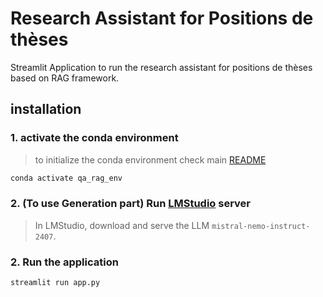 # Research Assistant for Positions de thèses

Streamlit Application to run the research assistant for positions de thèses
based on RAG framework.

## installation 

### 1. activate the conda environment

> to initialize the conda environment check main [README](../README.md)

```bash
conda activate qa_rag_env
```

### 2. (To use Generation part) Run [LMStudio](https://lmstudio.ai/) server 

> In LMStudio, download and serve the LLM `mistral-nemo-instruct-2407`.

### 2. Run the application

```bash
streamlit run app.py
```
